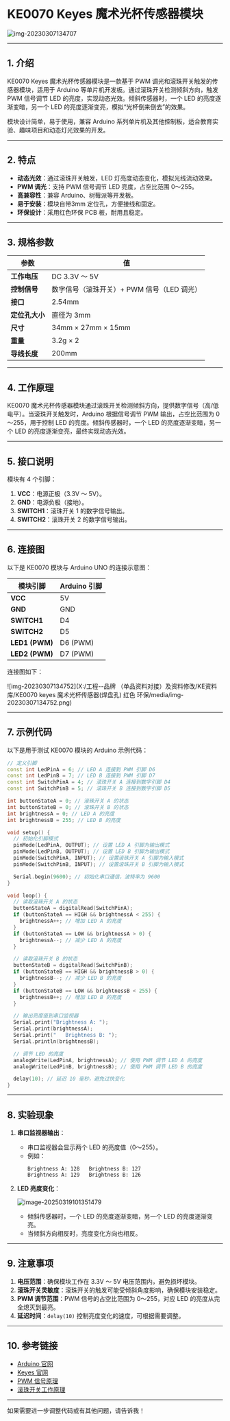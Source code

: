 # KE0070 Keyes 魔术光杯传感器模块

![img-20230307134707](media/img-20230307134707.png)

---

## **1. 介绍**

KE0070 Keyes 魔术光杯传感器模块是一款基于 PWM 调光和滚珠开关触发的传感器模块，适用于 Arduino 等单片机开发板。通过滚珠开关检测倾斜方向，触发 PWM 信号调节 LED 的亮度，实现动态光效。倾斜传感器时，一个 LED 的亮度逐渐变暗，另一个 LED 的亮度逐渐变亮，模拟“光杯倒来倒去”的效果。

模块设计简单，易于使用，兼容 Arduino 系列单片机及其他控制板，适合教育实验、趣味项目和动态灯光效果的开发。

---

## **2. 特点**

- **动态光效**：通过滚珠开关触发，LED 灯亮度动态变化，模拟光线流动效果。
- **PWM 调光**：支持 PWM 信号调节 LED 亮度，占空比范围 0～255。
- **高兼容性**：兼容 Arduino、树莓派等开发板。
- **易于安装**：模块自带3mm 定位孔，方便接线和固定。
- **环保设计**：采用红色环保 PCB 板，耐用且稳定。

---

## **3. 规格参数**

| 参数            | 值                     |
|-----------------|------------------------|
| **工作电压**    | DC 3.3V ～ 5V          |
| **控制信号**    | 数字信号（滚珠开关）+ PWM 信号（LED 调光） |
| **接口**        | 2.54mm |
| **定位孔大小**  | 直径为 3mm             |
| **尺寸**        | 34mm × 27mm × 15mm     |
| **重量**        | 3.2g × 2               |
| **导线长度**    | 200mm                  |

---

## **4. 工作原理**

KE0070 魔术光杯传感器模块通过滚珠开关检测倾斜方向，提供数字信号（高/低电平）。当滚珠开关触发时，Arduino 根据信号调节 PWM 输出，占空比范围为 0～255，用于控制 LED 的亮度。倾斜传感器时，一个 LED 的亮度逐渐变暗，另一个 LED 的亮度逐渐变亮，最终实现动态光效。

---

## **5. 接口说明**

模块有 4 个引脚：
1. **VCC**：电源正极（3.3V ～ 5V）。
2. **GND**：电源负极（接地）。
3. **SWITCH1**：滚珠开关 1 的数字信号输出。
4. **SWITCH2**：滚珠开关 2 的数字信号输出。

---

## **6. 连接图**

以下是 KE0070 模块与 Arduino UNO 的连接示意图：

| 模块引脚         | Arduino 引脚 |
|------------------|-------------|
| **VCC**          | 5V          |
| **GND**          | GND         |
| **SWITCH1**      | D4          |
| **SWITCH2**      | D5          |
| **LED1 (PWM)**   | D6 (PWM)    |
| **LED2 (PWM)**   | D7 (PWM)   |

连接图如下：

![img-20230307134752](X:/工程--品牌 （单品资料对接）及资料修改/KE资料库/KE0070 keyes 魔术光杯传感器(焊盘孔) 红色 环保/media/img-20230307134752.png)

---

## **7. 示例代码**

以下是用于测试 KE0070 模块的 Arduino 示例代码：

```cpp
// 定义引脚
const int LedPinA = 6; // LED A 连接到 PWM 引脚 D6
const int LedPinB = 7; // LED B 连接到 PWM 引脚 D7
const int SwitchPinA = 4; // 滚珠开关 A 连接到数字引脚 D4
const int SwitchPinB = 5; // 滚珠开关 B 连接到数字引脚 D5

int buttonStateA = 0; // 滚珠开关 A 的状态
int buttonStateB = 0; // 滚珠开关 B 的状态
int brightnessA = 0; // LED A 的亮度
int brightnessB = 255; // LED B 的亮度

void setup() {
  // 初始化引脚模式
  pinMode(LedPinA, OUTPUT); // 设置 LED A 引脚为输出模式
  pinMode(LedPinB, OUTPUT); // 设置 LED B 引脚为输出模式
  pinMode(SwitchPinA, INPUT); // 设置滚珠开关 A 引脚为输入模式
  pinMode(SwitchPinB, INPUT); // 设置滚珠开关 B 引脚为输入模式

  Serial.begin(9600); // 初始化串口通信，波特率为 9600
}

void loop() {
  // 读取滚珠开关 A 的状态
  buttonStateA = digitalRead(SwitchPinA);
  if (buttonStateA == HIGH && brightnessA < 255) {
    brightnessA++; // 增加 LED A 的亮度
  }
  if (buttonStateA == LOW && brightnessA > 0) {
    brightnessA--; // 减少 LED A 的亮度
  }

  // 读取滚珠开关 B 的状态
  buttonStateB = digitalRead(SwitchPinB);
  if (buttonStateB == HIGH && brightnessB > 0) {
    brightnessB--; // 减少 LED B 的亮度
  }
  if (buttonStateB == LOW && brightnessB < 255) {
    brightnessB++; // 增加 LED B 的亮度
  }

  // 输出亮度值到串口监视器
  Serial.print("Brightness A: ");
  Serial.print(brightnessA);
  Serial.print("   Brightness B: ");
  Serial.println(brightnessB);

  // 调节 LED 的亮度
  analogWrite(LedPinA, brightnessA); // 使用 PWM 调节 LED A 的亮度
  analogWrite(LedPinB, brightnessB); // 使用 PWM 调节 LED B 的亮度

  delay(10); // 延迟 10 毫秒，避免过快变化
}
```

---

## **8. 实验现象**

1. **串口监视器输出**：
   - 串口监视器会显示两个 LED 的亮度值（0～255）。
   - 例如：
     ```
     Brightness A: 128   Brightness B: 127
     Brightness A: 129   Brightness B: 126
     ```

2. **LED 亮度变化**：
   
   ![image-20250319101351479](media/image-20250319101351479.png)
   
   - 倾斜传感器时，一个 LED 的亮度逐渐变暗，另一个 LED 的亮度逐渐变亮。
   - 当倾斜方向相反时，亮度变化方向也相反。

---

## **9. 注意事项**

1. **电压范围**：确保模块工作在 3.3V ～ 5V 电压范围内，避免损坏模块。
2. **滚珠开关灵敏度**：滚珠开关的触发可能受倾斜角度影响，确保模块安装稳定。
3. **PWM 调节范围**：PWM 信号的占空比范围为 0～255，对应 LED 的亮度从完全熄灭到最亮。
4. **延迟时间**：`delay(10)` 控制亮度变化的速度，可根据需要调整。

---

## **10. 参考链接**

- [Arduino 官网](https://www.arduino.cc/)
- [Keyes 官网](http://www.keyes-robot.com/)
- [PWM 信号原理](https://en.wikipedia.org/wiki/Pulse-width_modulation)
- [滚珠开关工作原理](https://en.wikipedia.org/wiki/Tilt_switch)

---

如果需要进一步调整代码或有其他问题，请告诉我！
